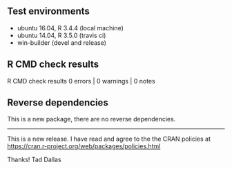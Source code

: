## Test environments

* ubuntu 16.04, R 3.4.4 (local machine)
* ubuntu 14.04, R 3.5.0 (travis ci)
* win-builder (devel and release)


## R CMD check results

R CMD check results
0 errors | 0 warnings | 0 notes


## Reverse dependencies

This is a new package, there are no reverse dependencies.

---

This is a new release. I have read and agree to the the CRAN
policies at https://cran.r-project.org/web/packages/policies.html

Thanks!
Tad Dallas
